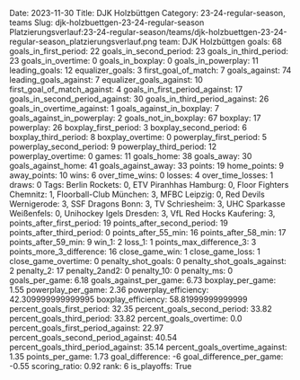 Date: 2023-11-30
Title: DJK Holzbüttgen
Category: 23-24-regular-season, teams
Slug: djk-holzbuettgen-23-24-regular-season
Platzierungsverlauf:23-24-regular-season/teams/djk-holzbuettgen-23-24-regular-season_platzierungsverlauf.png
team: DJK Holzbüttgen
goals: 68
goals_in_first_period: 22
goals_in_second_period: 23
goals_in_third_period: 23
goals_in_overtime: 0
goals_in_boxplay: 0
goals_in_powerplay: 11
leading_goals: 12
equalizer_goals: 3
first_goal_of_match: 7
goals_against: 74
leading_goals_against: 7
equalizer_goals_against: 10
first_goal_of_match_against: 4
goals_in_first_period_against: 17
goals_in_second_period_against: 30
goals_in_third_period_against: 26
goals_in_overtime_against: 1
goals_against_in_boxplay: 7
goals_against_in_powerplay: 2
goals_not_in_boxplay: 67
boxplay: 17
powerplay: 26
boxplay_first_period: 3
boxplay_second_period: 6
boxplay_third_period: 8
boxplay_overtime: 0
powerplay_first_period: 5
powerplay_second_period: 9
powerplay_third_period: 12
powerplay_overtime: 0
games: 11
goals_home: 38
goals_away: 30
goals_against_home: 41
goals_against_away: 33
points: 19
home_points: 9
away_points: 10
wins: 6
over_time_wins: 0
losses: 4
over_time_losses: 1
draws: 0
Tags:  Berlin Rockets: 0,  ETV Piranhhas Hamburg: 0,  Floor Fighters Chemnitz: 1,  Floorball-Club München: 3,  MFBC Leipzig: 0,  Red Devils Wernigerode: 3,  SSF Dragons Bonn: 3,  TV Schriesheim: 3,  UHC Sparkasse Weißenfels: 0,  Unihockey Igels Dresden: 3,  VfL Red Hocks Kaufering: 3,
points_after_first_period: 19
points_after_second_period: 19
points_after_third_period: 0
points_after_55_min: 16
points_after_58_min: 17
points_after_59_min: 9
win_1: 2
loss_1: 1
points_max_difference_3: 3
points_more_3_difference: 16
close_game_win: 1
close_game_loss: 1
close_game_overtime: 0
penalty_shot_goals: 0
penalty_shot_goals_against: 2
penalty_2: 17
penalty_2and2: 0
penalty_10: 0
penalty_ms: 0
goals_per_game: 6.18
goals_against_per_game: 6.73
boxplay_per_game: 1.55
powerplay_per_game: 2.36
powerplay_efficiency: 42.309999999999995
boxplay_efficiency: 58.81999999999999
percent_goals_first_period: 32.35
percent_goals_second_period: 33.82
percent_goals_third_period: 33.82
percent_goals_overtime: 0.0
percent_goals_first_period_against: 22.97
percent_goals_second_period_against: 40.54
percent_goals_third_period_against: 35.14
percent_goals_overtime_against: 1.35
points_per_game: 1.73
goal_difference: -6
goal_difference_per_game: -0.55
scoring_ratio: 0.92
rank: 6
is_playoffs: True
